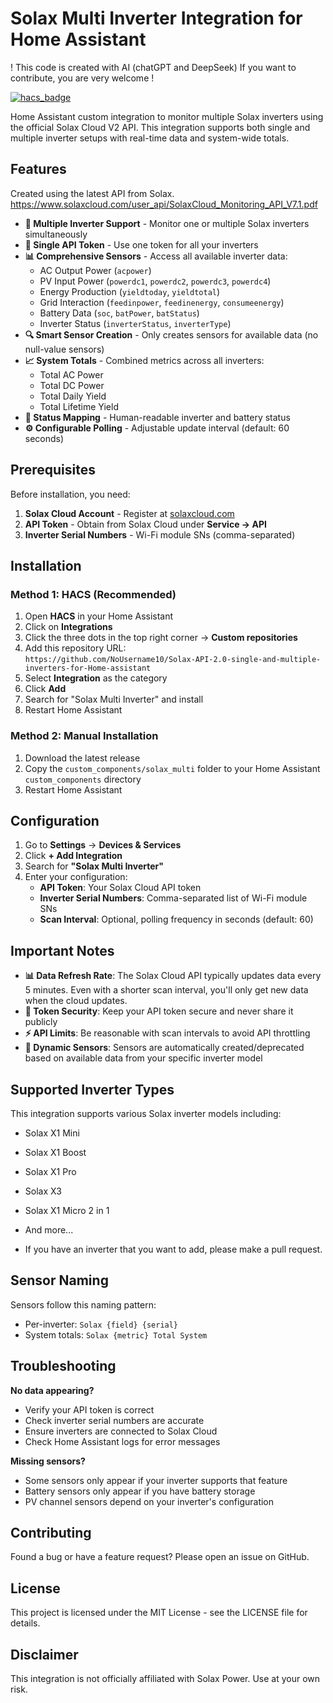 # Solax Multi Inverter Integration for Home Assistant

! This code is created with AI (chatGPT and DeepSeek) If you want to contribute, you are very welcome !

[![hacs_badge](https://img.shields.io/badge/HACS-Custom-41BDF5.svg)](https://github.com/hacs/integration)

Home Assistant custom integration to monitor multiple Solax inverters using the official Solax Cloud V2 API. This integration supports both single and multiple inverter setups with real-time data and system-wide totals.

## Features

Created using the latest API from Solax.
https://www.solaxcloud.com/user_api/SolaxCloud_Monitoring_API_V7.1.pdf

- **🔢 Multiple Inverter Support** - Monitor one or multiple Solax inverters simultaneously
- **🔐 Single API Token** - Use one token for all your inverters
- **📊 Comprehensive Sensors** - Access all available inverter data:
  - AC Output Power (`acpower`)
  - PV Input Power (`powerdc1`, `powerdc2`, `powerdc3`, `powerdc4`)
  - Energy Production (`yieldtoday`, `yieldtotal`)
  - Grid Interaction (`feedinpower`, `feedinenergy`, `consumeenergy`)
  - Battery Data (`soc`, `batPower`, `batStatus`)
  - Inverter Status (`inverterStatus`, `inverterType`)
- **🔍 Smart Sensor Creation** - Only creates sensors for available data (no null-value sensors)
- **📈 System Totals** - Combined metrics across all inverters:
  - Total AC Power
  - Total DC Power  
  - Total Daily Yield
  - Total Lifetime Yield
- **🎯 Status Mapping** - Human-readable inverter and battery status
- **⚙️ Configurable Polling** - Adjustable update interval (default: 60 seconds)

## Prerequisites

Before installation, you need:
1. **Solax Cloud Account** - Register at [solaxcloud.com](https://www.solaxcloud.com)
2. **API Token** - Obtain from Solax Cloud under **Service → API**
3. **Inverter Serial Numbers** - Wi-Fi module SNs (comma-separated)

## Installation

### Method 1: HACS (Recommended)

1. Open **HACS** in your Home Assistant
2. Click on **Integrations**
3. Click the three dots in the top right corner → **Custom repositories**
4. Add this repository URL:  
   `https://github.com/NoUsername10/Solax-API-2.0-single-and-multiple-inverters-for-Home-assistant`
5. Select **Integration** as the category
6. Click **Add**
7. Search for "Solax Multi Inverter" and install
8. Restart Home Assistant

### Method 2: Manual Installation

1. Download the latest release
2. Copy the `custom_components/solax_multi` folder to your Home Assistant `custom_components` directory
3. Restart Home Assistant

## Configuration

1. Go to **Settings** → **Devices & Services**
2. Click **+ Add Integration**
3. Search for **"Solax Multi Inverter"**
4. Enter your configuration:
   - **API Token**: Your Solax Cloud API token
   - **Inverter Serial Numbers**: Comma-separated list of Wi-Fi module SNs
   - **Scan Interval**: Optional, polling frequency in seconds (default: 60)

## Important Notes

- **📊 Data Refresh Rate**: The Solax Cloud API typically updates data every 5 minutes. Even with a shorter scan interval, you'll only get new data when the cloud updates.
- **🔐 Token Security**: Keep your API token secure and never share it publicly
- **⚡ API Limits**: Be reasonable with scan intervals to avoid API throttling
- **🔧 Dynamic Sensors**: Sensors are automatically created/deprecated based on available data from your specific inverter model

## Supported Inverter Types

This integration supports various Solax inverter models including:
- Solax X1 Mini
- Solax X1 Boost
- Solax X1 Pro  
- Solax X3
- Solax X1 Micro 2 in 1
- And more...

- If you have an inverter that you want to add, please make a pull request.

## Sensor Naming

Sensors follow this naming pattern:
- Per-inverter: `Solax {field} {serial}`
- System totals: `Solax {metric} Total System`

## Troubleshooting

**No data appearing?**
- Verify your API token is correct
- Check inverter serial numbers are accurate
- Ensure inverters are connected to Solax Cloud
- Check Home Assistant logs for error messages

**Missing sensors?**
- Some sensors only appear if your inverter supports that feature
- Battery sensors only appear if you have battery storage
- PV channel sensors depend on your inverter's configuration

## Contributing

Found a bug or have a feature request? Please open an issue on GitHub.

## License

This project is licensed under the MIT License - see the LICENSE file for details.

## Disclaimer

This integration is not officially affiliated with Solax Power. Use at your own risk.
